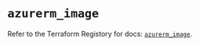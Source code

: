 # `azurerm_image`

Refer to the Terraform Registory for docs: [`azurerm_image`](https://www.terraform.io/docs/providers/azurerm/r/image).
